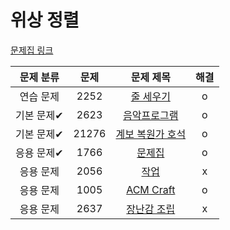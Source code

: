 # 위상 정렬

[문제집 링크](https://www.acmicpc.net/workbook/view/9738)

| 문제 분류 | 문제 | 문제 제목 | 해결 |
| :--: | :--: | :--: | :--: |
| 연습 문제 | 2252 | [줄 세우기](https://www.acmicpc.net/problem/2252) | o |
| 기본 문제✔ | 2623 | [음악프로그램](https://www.acmicpc.net/problem/2623) | o |
| 기본 문제✔ | 21276 | [계보 복원가 호석](https://www.acmicpc.net/problem/21276) | o |
| 응용 문제✔ | 1766 | [문제집](https://www.acmicpc.net/problem/1766) | o |
| 응용 문제 | 2056 | [작업](https://www.acmicpc.net/problem/2056) | x |
| 응용 문제 | 1005 | [ACM Craft](https://www.acmicpc.net/problem/1005) | o |
| 응용 문제 | 2637 | [장난감 조립](https://www.acmicpc.net/problem/2637) | x |
